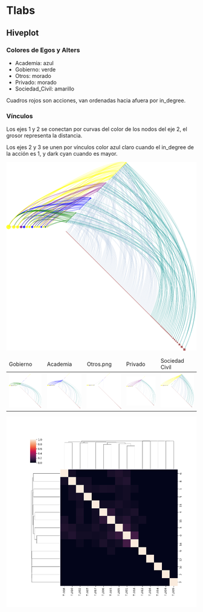 # Tlabs

## Hiveplot

### Colores de Egos y Alters

 - Academia: azul
 - Gobierno: verde
 - Otros: morado
 - Privado: morado
 - Sociedad_Civil: amarillo

Cuadros rojos son acciones, van ordenadas hacia afuera por in_degree.

### Vínculos

Los ejes 1 y 2 se conectan por curvas del color de los nodos del eje
2, el grosor representa la distancia.

Los ejes 2 y 3 se unen por vínculos color azul claro cuando el
in_degree de la acción es 1, y dark cyan cuando es mayor.

<img src="fobject/agency.png" >

<table>
<thead>
<tr>
<td>
Gobierno
</td>
<td>
Academia
</td>
<td>
Otros.png
</td>
<td>
Privado
</td>
<td>
Sociedad Civil
</td>
</tr>
</thead>
<tbody>
<tr>
<td>
<img src="fobject/Gobierno.png">
</td>
<td>
<img src="fobject/Academia.png">
</td>
<td>
<img src="fobject/Otros.png">
</td>
<td>
<img src="fobject/Privado.png">
</td>
<td>
<img src="fobject/Sociedad_Civil.png">
</td>
</tr>
</tbody>
</table>



<img src="fobject/dendrogram.png">
